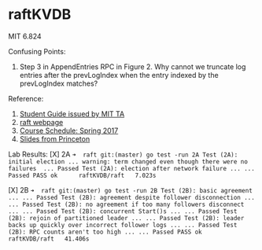 # raftKVDB
MIT 6.824

Confusing Points:
1. Step 3 in AppendEntries RPC in Figure 2. Why cannot we truncate log entries after the prevLogIndex when the entry indexed by the prevLogIndex matches?

Reference:
1. [Student Guide issued by MIT TA](https://thesquareplanet.com/blog/students-guide-to-raft/)
2. [raft webpage](https://raft.github.io/)
3. [Course Schedule: Spring 2017](http://nil.csail.mit.edu/6.824/2017/schedule.html)
4. [Slides from Princeton](https://www.cs.princeton.edu/courses/archive/fall16/cos418/index.html)

Lab Results:
[X] 2A
`➜  raft git:(master) go test -run 2A
 Test (2A): initial election ...
 warning: term changed even though there were no failures  ... Passed
 Test (2A): election after network failure ...
   ... Passed
 PASS
 ok      raftKVDB/raft   7.023s
 `

[X] 2B
`➜  raft git:(master) go test -run 2B
 Test (2B): basic agreement ...
   ... Passed
 Test (2B): agreement despite follower disconnection ...
   ... Passed
 Test (2B): no agreement if too many followers disconnect ...
   ... Passed
 Test (2B): concurrent Start()s ...
   ... Passed
 Test (2B): rejoin of partitioned leader ...
   ... Passed
 Test (2B): leader backs up quickly over incorrect follower logs ...
   ... Passed
 Test (2B): RPC counts aren't too high ...
   ... Passed
 PASS
 ok      raftKVDB/raft   41.406s
`

